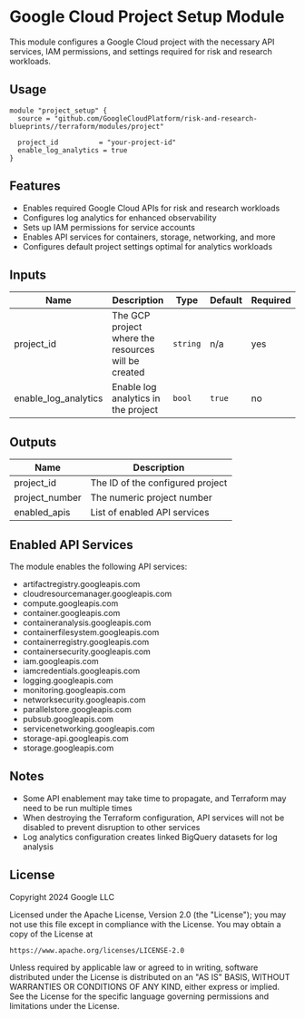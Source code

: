 # Google Cloud Project Setup Module

This module configures a Google Cloud project with the necessary API services, IAM permissions, and settings required for risk and research workloads.

## Usage

```hcl
module "project_setup" {
  source = "github.com/GoogleCloudPlatform/risk-and-research-blueprints//terraform/modules/project"

  project_id          = "your-project-id"
  enable_log_analytics = true
}
```

## Features

- Enables required Google Cloud APIs for risk and research workloads
- Configures log analytics for enhanced observability
- Sets up IAM permissions for service accounts
- Enables API services for containers, storage, networking, and more
- Configures default project settings optimal for analytics workloads

## Inputs

| Name | Description | Type | Default | Required |
|------|-------------|------|---------|----------|
| project_id | The GCP project where the resources will be created | `string` | n/a | yes |
| enable_log_analytics | Enable log analytics in the project | `bool` | `true` | no |

## Outputs

| Name | Description |
|------|-------------|
| project_id | The ID of the configured project |
| project_number | The numeric project number |
| enabled_apis | List of enabled API services |

## Enabled API Services

The module enables the following API services:

- artifactregistry.googleapis.com
- cloudresourcemanager.googleapis.com
- compute.googleapis.com
- container.googleapis.com
- containeranalysis.googleapis.com
- containerfilesystem.googleapis.com
- containerregistry.googleapis.com
- containersecurity.googleapis.com
- iam.googleapis.com
- iamcredentials.googleapis.com
- logging.googleapis.com
- monitoring.googleapis.com
- networksecurity.googleapis.com
- parallelstore.googleapis.com
- pubsub.googleapis.com
- servicenetworking.googleapis.com
- storage-api.googleapis.com
- storage.googleapis.com

## Notes

- Some API enablement may take time to propagate, and Terraform may need to be run multiple times
- When destroying the Terraform configuration, API services will not be disabled to prevent disruption to other services
- Log analytics configuration creates linked BigQuery datasets for log analysis

## License

Copyright 2024 Google LLC

Licensed under the Apache License, Version 2.0 (the "License");
you may not use this file except in compliance with the License.
You may obtain a copy of the License at

    https://www.apache.org/licenses/LICENSE-2.0

Unless required by applicable law or agreed to in writing, software
distributed under the License is distributed on an "AS IS" BASIS,
WITHOUT WARRANTIES OR CONDITIONS OF ANY KIND, either express or implied.
See the License for the specific language governing permissions and
limitations under the License.
